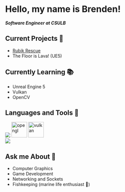  # Hello, my name is Brenden!
***Software Engineer at CSULB***

## Current Projects 🚀
* [Rubik Rescue](https://github.com/racerbren/Rubik-Rescue)
* The Floor is Lava! (UE5)

## Currently Learning 📚
* Unreal Engine 5
* Vulkan
* OpenCV

## Languages and Tools 🔨
[![](https://skillicons.dev/icons?i=cpp,py,c,unreal)](https://skillicons.dev)
<img src="https://github.com/wizard503/skill-icons/blob/main/icons/OpenGL-Light.svg" alt="opengl" width="50"/>
<img src="https://github.com/wizard503/skill-icons/blob/main/icons/Vulkan-Light.svg" alt="vulkan" width="50"/> \
[![](https://skillicons.dev/icons?i=godot,react,js,mongodb,firebase,cmake)](https://skillicons.dev)


## Ask me About 🔮
* Computer Graphics
* Game Development
* Networking and Sockets
* Fishkeeping (marine life enthusiast 🐙)
